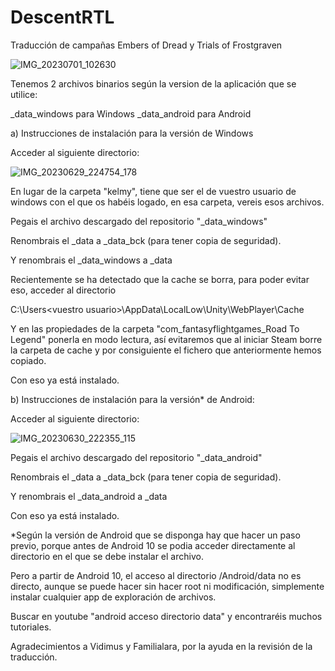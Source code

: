 # DescentRTL
Traducción de campañas Embers of Dread y Trials of Frostgraven

![IMG_20230701_102630](https://github.com/kelmys/DescentRTL/assets/3743722/4fcb5c76-41ee-485a-9044-68985237ee4d)


Tenemos 2 archivos binarios según la version de la aplicación que se utilice:

_data_windows para Windows
_data_android para Android 

a) Instrucciones de instalación para la versión de Windows

Acceder al siguiente directorio:

![IMG_20230629_224754_178](https://github.com/kelmys/DescentRTL/assets/3743722/336cf994-48d3-4a91-b65c-ab1d34a21685)

En lugar de la carpeta "kelmy", tiene que ser el de vuestro usuario de windows con el que os habéis logado, en esa carpeta, vereis esos archivos.

Pegais el archivo descargado del repositorio "_data_windows"

Renombrais el _data a _data_bck (para tener copia de seguridad).

Y renombrais el _data_windows a _data

Recientemente se ha detectado que la cache se borra, para poder evitar eso, acceder al directorio 

C:\Users\<vuestro usuario>\AppData\LocalLow\Unity\WebPlayer\Cache

Y en las propiedades de la carpeta "com_fantasyflightgames_Road To Legend" ponerla en modo lectura, así evitaremos que al iniciar Steam borre la carpeta de cache y por consiguiente el fichero que anteriormente hemos copiado.

Con eso ya está instalado.

b) Instrucciones de instalación para la versión* de Android:

Acceder al siguiente directorio:

![IMG_20230630_222355_115](https://github.com/kelmys/DescentRTL/assets/3743722/6d156c02-5890-46fb-be4f-29e720857e43)

Pegais el archivo descargado del repositorio "_data_android"

Renombrais el _data a _data_bck (para tener copia de seguridad).

Y renombrais el _data_android a _data

Con eso ya está instalado.

*Según la versión de Android que se disponga hay que hacer un paso previo, porque antes de Android 10 se podia acceder directamente al directorio en el que se debe instalar el archivo.

Pero a partir de Android 10, el acceso al directorio /Android/data no es directo, aunque se puede hacer sin hacer root ni modificación, simplemente instalar cualquier app de exploración de archivos. 

Buscar en youtube "android acceso directorio data" y encontraréis muchos tutoriales.

Agradecimientos a Vidimus y Familialara, por la ayuda en la revisión de la traducción.
